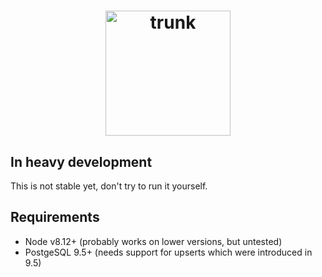 <h1 align="center">
  <img src=".github/trunk-logo.jpg" alt="trunk" width="200">
</h1>

## In heavy development

This is not stable yet, don't try to run it yourself.

## Requirements

- Node v8.12+ (probably works on lower versions, but untested)
- PostgeSQL 9.5+ (needs support for upserts which were introduced in 9.5)